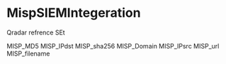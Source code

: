 # MispSIEMIntegeration
Qradar refrence SEt 

MISP_MD5 MISP_IPdst MISP_sha256 MISP_Domain MISP_IPsrc MISP_url MISP_filename
